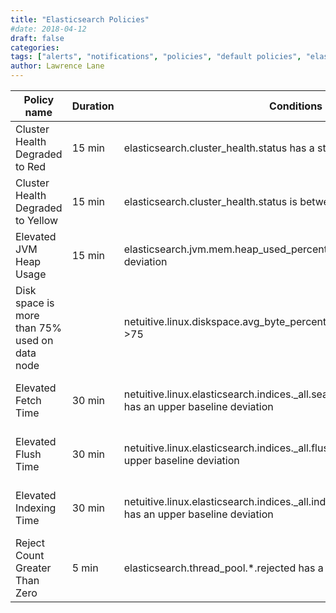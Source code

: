 ```yaml
---
title: "Elasticsearch Policies"
#date: 2018-04-12
draft: false
categories:
tags: ["alerts", "notifications", "policies", "default policies", "elasticsearch"]
author: Lawrence Lane
---
```


| Policy name                                   | Duration | Conditions                                                                                                   | Category | Description                                                                                                                                                      |
|-----------------------------------------------|----------|--------------------------------------------------------------------------------------------------------------|----------|------------------------------------------------------------------------------------------------------------------------------------------------------------------|
| Cluster Health Degraded to Red                | 15 min   | elasticsearch.cluster_health.status has a static threshold < 1                                               | CRITICAL | The cluster health status is red which means that one or more primary shard(s) and its replica(s) is missing.                                                    |
| Cluster Health Degraded to Yellow             | 15 min   | elasticsearch.cluster_health.status is between 1 and 1.8                                                     | WARNING  | The cluster health status is yellow which means that one or more shard replica(s) is missing.                                                                    |
| Elevated JVM Heap Usage                       | 15 min   | elasticsearch.jvm.mem.heap_used_percent has an upper baseline deviation                                      | WARNING  | This policy will generate a warning event when the Elastic Search JVM’s heap usage is above 80%.                                                                 |
| Disk space is more than 75% used on data node |          | netuitive.linux.diskspace.avg_byte_percentused has a static threshold >75                                    | WARNING  | The average utilization across your Elastic Search data node storage devices are more than 75%.                                                                  |
| Elevated Fetch Time                           | 30 min   | netuitive.linux.elasticsearch.indices._all.search.fetch_avg_time_in_millis has an upper baseline deviation   | WARNING  | This policy generates a warning event if the elasticsearch.indices._all.search.fetch_time_in_millis metric deviates above the baseline for 15 minutes or more.   |
| Elevated Flush Time                           | 30 min   | netuitive.linux.elasticsearch.indices._all.flush.avg_time_in_millis has an upper baseline deviation          | WARNING  | This policy generates a warning event if the elasticsearch.indices._all.flush.total_time_in_millis metric deviates above the baseline for 15 minutes or more.    |
| Elevated Indexing Time                        | 30 min   | netuitive.linux.elasticsearch.indices._all.indexing.index_avg_time_in_millis has an upper baseline deviation | WARNING  | This policy generates a warning event if the elasticsearch.indices._all.indexing.index_time_in_millis metric deviates above the baseline for 15 minutes or more. |
| Reject Count Greater Than Zero                | 5 min    | elasticsearch.thread_pool.*.rejected has a static threshold >0                                               | WARNING  | "This policy generates a warning if any of the Elastic Search thread pools has a “rejected” count greater than 0." |          |                                                                                                              |          |                                                                                                                                                                  |
